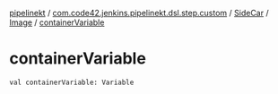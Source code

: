 [pipelinekt](../../../index.md) / [com.code42.jenkins.pipelinekt.dsl.step.custom](../../index.md) / [SideCar](../index.md) / [Image](index.md) / [containerVariable](./container-variable.md)

# containerVariable

`val containerVariable: Variable`